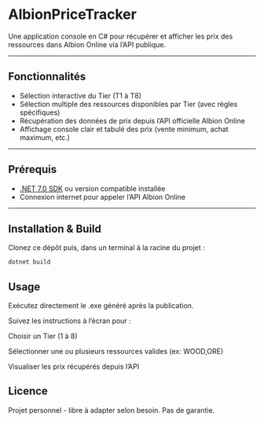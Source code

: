 # AlbionPriceTracker

Une application console en C# pour récupérer et afficher les prix des ressources dans Albion Online via l’API publique.

---

## Fonctionnalités

- Sélection interactive du Tier (T1 à T8)  
- Sélection multiple des ressources disponibles par Tier (avec règles spécifiques)  
- Récupération des données de prix depuis l’API officielle Albion Online  
- Affichage console clair et tabulé des prix (vente minimum, achat maximum, etc.)

---

## Prérequis

- [.NET 7.0 SDK](https://dotnet.microsoft.com/en-us/download) ou version compatible installée  
- Connexion internet pour appeler l’API Albion Online

---

## Installation & Build

Clonez ce dépôt puis, dans un terminal à la racine du projet :

```bash
dotnet build
```
## Usage
Exécutez directement le .exe généré après la publication.

Suivez les instructions à l’écran pour :

Choisir un Tier (1 à 8)

Sélectionner une ou plusieurs ressources valides (ex: WOOD,ORE)

Visualiser les prix récupérés depuis l’API

## Licence
Projet personnel - libre à adapter selon besoin. Pas de garantie.

